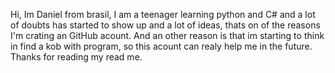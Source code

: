 Hi, Im Daniel from brasil, I am a teenager learning python and C#
and a lot of doubts has started to show up and a lot of ideas, 
thats on of the reasons I'm crating an GitHub acount.
And an other reason is that im starting to think in find a kob with program,
so this acount can realy help me in the future.
Thanks for reading my read me.
